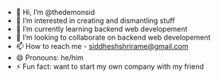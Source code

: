 - 👋 Hi, I’m @thedemonsid
- 👀 I’m interested in creating and dismantling stuff
- 🌱 I’m currently learning backend web developement
- 💞️ I’m looking to collaborate on backend web developement
- 📫 How to reach me - siddheshshrirame@gmail.com
- 😄 Pronouns: he/him
- ⚡ Fun fact: want to start my own company with my friend

<!---
thedemonsid/thedemonsid is a ✨ special ✨ repository because its `README.md` (this file) appears on your GitHub profile.
You can click the Preview link to take a look at your changes.
--->

